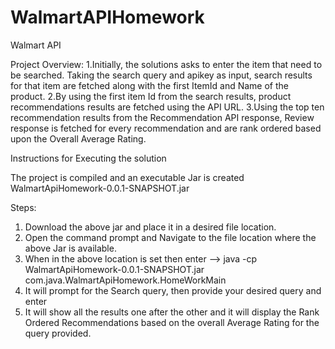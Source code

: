 # WalmartAPIHomework
Walmart API

Project Overview:
 1.Initially, the solutions asks to enter the item that need to be searched. Taking the search query and apikey as input, search results for that item are fetched along with the first ItemId and Name of the product.
 2.By using the first item Id from the search results, product recommendations results are fetched using the API URL.
 3.Using the top ten recommendation results from the Recommendation API response, Review response is fetched for every recommendation and are rank ordered based upon the Overall Average Rating.
	 
Instructions for Executing the solution

  The project is compiled and an executable Jar is created WalmartApiHomework-0.0.1-SNAPSHOT.jar
  
  Steps:
  1. Download the above jar and place it in a desired file location.
  2. Open the command prompt and Navigate to the file location where the above Jar is available.
  3. When in the above location is set then enter --> java -cp WalmartApiHomework-0.0.1-SNAPSHOT.jar com.java.WalmartApiHomework.HomeWorkMain
  4. It will prompt for the Search query, then provide your desired query and enter
  5. It will show all the results one after the other and it will display the Rank Ordered Recommendations based on the overall Average Rating for the query provided.